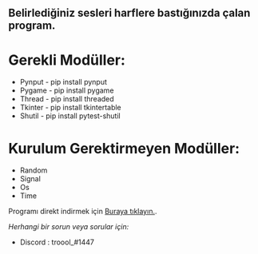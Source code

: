 ## Belirlediğiniz sesleri harflere bastığınızda çalan program.

# **Gerekli Modüller:**
- Pynput - pip install pynput
- Pygame - pip install pygame
- Thread - pip install threaded
- Tkinter - pip install tkintertable
- Shutil - pip install pytest-shutil

# **Kurulum Gerektirmeyen Modüller:**
- Random
- Signal
- Os
- Time


Programı direkt indirmek için [Buraya tıklayın.](https://github.com/ahmetardaipek/KeybSound/raw/main/KeybSound.rar).


*Herhangi bir sorun veya sorular için:*
- Discord : troool_#1447
